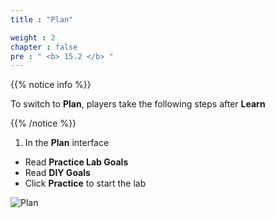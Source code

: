 ```yaml
---
title : "Plan"

weight : 2
chapter : false
pre : " <b> 15.2 </b> "
---
```


{{% notice info %}}

To switch to **Plan**, players take the following steps after **Learn**

{{% /notice %}}

1. In the **Plan** interface

- Read **Practice Lab Goals**
- Read **DIY Goals**
- Click **Practice** to start the lab

![Plan](/images/15-highlyavailable/15.2-plan/1-plan.png?width=90pc)
